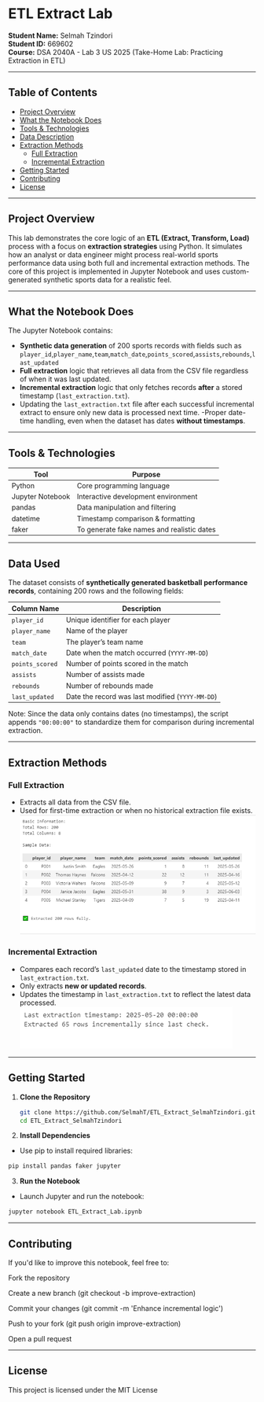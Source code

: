 # ETL Extract Lab

**Student Name:** Selmah Tzindori  
**Student ID:** 669602  
**Course:** DSA 2040A - Lab 3 US 2025 (Take-Home Lab: Practicing Extraction in ETL)

---
## Table of Contents

- [ Project Overview](#-project-overview)
- [ What the Notebook Does](#-what-the-notebook-does)
- [ Tools & Technologies](#-tools--technologies)
- [Data Description](#-data-description)
- [ Extraction Methods](#-extraction-methods)
  - [ Full Extraction](#-full-extraction)
  - [ Incremental Extraction](#-incremental-extraction)
- [ Getting Started](#-getting-started)
- [ Contributing](#-contributing)
- [ License](#-license)

---
## Project Overview


This lab demonstrates the core logic of an **ETL (Extract, Transform, Load)** process with a focus on **extraction strategies** using Python. It simulates how an analyst or data engineer might process real-world sports performance data using both full and incremental extraction methods. The core of this project is implemented in Jupyter Notebook and uses custom-generated synthetic sports data for a realistic feel.

---

## What the Notebook Does

The Jupyter Notebook contains:

- **Synthetic data generation** of 200 sports records with fields such as `player_id`,`player_name`,`team`,`match_date`,`points_scored`,`assists`,`rebounds`,`last_updated`
- **Full extraction** logic that retrieves all data from the CSV file regardless of when it was last updated.
- **Incremental extraction** logic that only fetches records **after** a stored timestamp (`last_extraction.txt`).
- Updating the `last_extraction.txt` file after each successful incremental extract to ensure only new data is processed next time.
-Proper date-time handling, even when the dataset has dates **without timestamps**.

---

##  Tools & Technologies

| Tool           | Purpose                                |
|----------------|----------------------------------------|
| Python         | Core programming language              |
| Jupyter Notebook | Interactive development environment   |
| pandas         | Data manipulation and filtering        |
| datetime       | Timestamp comparison & formatting      |
| faker          | To generate fake names and realistic dates    |

---

##  Data Used

The dataset consists of **synthetically generated basketball performance records**, containing 200 rows and the following fields:

| Column Name      | Description                                   |
|------------------|-----------------------------------------------|
| `player_id`      | Unique identifier for each player             |
| `player_name`    | Name of the player                            |
| `team`           | The player’s team name                        |
| `match_date`     | Date when the match occurred (`YYYY-MM-DD`)   |
| `points_scored`  | Number of points scored in the match          |
| `assists`        | Number of assists made                        |
| `rebounds`       | Number of rebounds made                       |
| `last_updated`   | Date the record was last modified (`YYYY-MM-DD`) |

Note: Since the data only contains dates (no timestamps), the script appends `"00:00:00"` to standardize them for comparison during incremental extraction.

---


## Extraction Methods

### Full Extraction

- Extracts all data from the CSV file.
- Used for first-time extraction or when no historical extraction file exists.
![alt text](<images/full_extraction output.PNG>)

### Incremental Extraction

- Compares each record’s `last_updated` date to the timestamp stored in `last_extraction.txt`.
- Only extracts **new or updated records**.
- Updates the timestamp in `last_extraction.txt` to reflect the latest data processed.
![alt text](images/incremental_extraction_output.PNG)
---

##  Getting Started

1. **Clone the Repository**  
   ```bash
   git clone https://github.com/SelmahT/ETL_Extract_SelmahTzindori.git
   cd ETL_Extract_SelmahTzindori
   
2. **Install Dependencies**
  - Use pip to install required libraries: 
   ```bash
   pip install pandas faker jupyter
   ```

3. **Run the Notebook**
 - Launch Jupyter and run the notebook:
  ```bash
  jupyter notebook ETL_Extract_Lab.ipynb
  ```
---

##  Contributing
If you'd like to improve this notebook, feel free to:

Fork the repository

Create a new branch (git checkout -b improve-extraction)

Commit your changes (git commit -m 'Enhance incremental logic')

Push to your fork (git push origin improve-extraction)

Open a pull request


---
## License
This project is licensed under the MIT License

